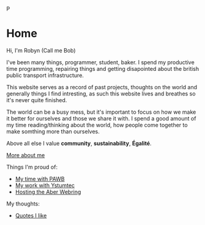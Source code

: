 P
# Home

Hi, I'm Robyn (Call me Bob)

I've been many things, programmer, student, baker. I spend my productive time programming, repairing things and getting disapointed about the british public transport infrastructure.

This website serves as a record of past projects, thoughts on the world and generally things I find intresting, as such this website lives and breathes so it's never quite finished.

The world can be a busy mess, but it's important to focus on how we make it better for ourselves and those we share it with. I spend a good amount of my time reading/thinking about the world, how people come together to make somthing more than ourselves.

Above all else I value **community**, **sustainability**, **Égalité**.


[More about me](About.html)

Things I'm proud of:

- [My time with PAWB](PAWB.html)
- [My work with Ystumtec](Ystumtec.html)
- [Hosting the Aber Webring](https://aberwebr.ing)
<!-- - [This Site](ThisSite.html)  -->

My thoughts:

- [Quotes I like](Quotes.html)
<!-- - [Scribbled Line](ScribbledLine.html) -->
<!-- - [Permacomputing](Permacomputing.html) -->

<br>



<br>
<br>
<br>


